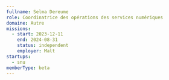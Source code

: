 ```yaml
---
fullname: Selma Dereume
role: Coordinatrice des opérations des services numériques
domaine: Autre
missions:
  - start: 2023-12-11
    end: 2024-08-31
    status: independent
    employer: Malt
startups:
  - snu
memberType: beta
---
```


